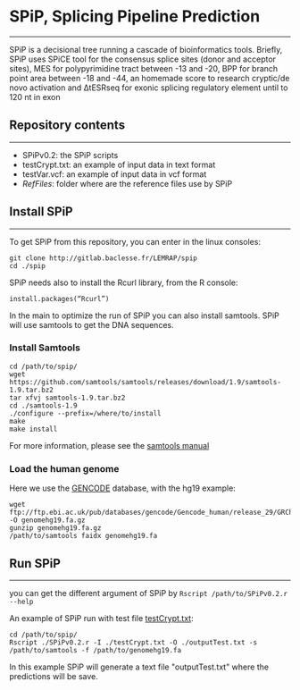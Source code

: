 # SPiP, **S**plicing **P**ipeline **P**rediction

---

SPiP is a decisional tree running a cascade of bioinformatics tools. Briefly, SPiP uses SPiCE tool for the consensus splice sites (donor and acceptor sites), MES for polypyrimidine tract between -13 and -20, BPP for branch point area between -18 and -44, an homemade score to research cryptic/de novo activation and ΔtESRseq for exonic splicing regulatory element until to 120 nt in exon

## Repository contents

---

* SPiPv0.2: the SPiP scripts
* testCrypt.txt: an example of input data in text format
* testVar.vcf: an example of input data in vcf format
* *RefFiles*: folder where are the reference files use by SPiP

## Install SPiP

---

To get SPiP from this repository, you can enter in the linux consoles:

    git clone http://gitlab.baclesse.fr/LEMRAP/spip
    cd ./spip

SPiP needs also to install the Rcurl library, from the R console:

    install.packages(“Rcurl”)

In the main to optimize the run of SPiP you can also install samtools. SPiP will use samtools to get the DNA sequences.

### Install Samtools

    cd /path/to/spip/
    wget https://github.com/samtools/samtools/releases/download/1.9/samtools-1.9.tar.bz2
    tar xfvj samtools-1.9.tar.bz2
    cd ./samtools-1.9
    ./configure --prefix=/where/to/install
    make
    make install

For more information, please see the [samtools manual](http://www.htslib.org/doc/samtools.html "tittle")

### Load the human genome

Here we use the [GENCODE](https://www.gencodegenes.org/ "tittle") database, with the hg19 example:

    wget ftp://ftp.ebi.ac.uk/pub/databases/gencode/Gencode_human/release_29/GRCh37_mapping/GRCh37.primary_assembly.genome.fa.gz -O genomehg19.fa.gz
    gunzip genomehg19.fa.gz
    /path/to/samtools faidx genomehg19.fa

## Run SPiP

---

you can get the different argument of SPiP by `Rscript /path/to/SPiPv0.2.r --help`

An example of SPiP run with test file [testCrypt.txt](http://gitlab.baclesse.fr/LEMRAP/spip/blob/master/testCrypt.txt "tittle"):

    cd /path/to/spip/
    Rscript ./SPiPv0.2.r -I ./testCrypt.txt -O ./outputTest.txt -s /path/to/samtools -f /path/to/genomehg19.fa

In this example SPiP will generate a text file "outputTest.txt" where the predictions will be save.
